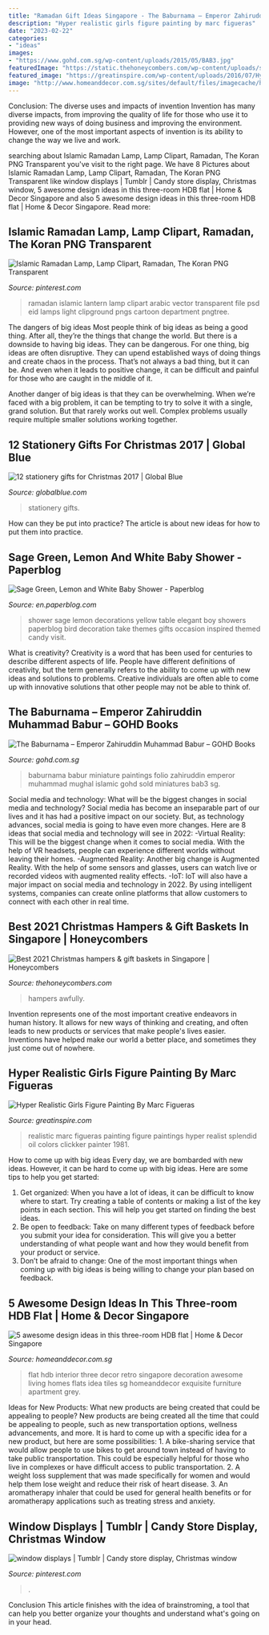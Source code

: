 ```yaml
---
title: "Ramadan Gift Ideas Singapore - The Baburnama – Emperor Zahiruddin Muhammad Babur – Gohd Books"
description: "Hyper realistic girls figure painting by marc figueras"
date: "2023-02-22"
categories:
- "ideas"
images:
- "https://www.gohd.com.sg/wp-content/uploads/2015/05/BAB3.jpg"
featuredImage: "https://static.thehoneycombers.com/wp-content/uploads/sites/2/2020/11/awfully-chocolate-hamper.png"
featured_image: "https://greatinspire.com/wp-content/uploads/2016/07/Hyper-Realistic-Girls-Figure-Painting-By-Marc-Figueras-15.jpg"
image: "http://www.homeanddecor.com.sg/sites/default/files/imagecache/hnd_revamp_1x1_large/blog/gallery_article/gallery_images/awesome-idea-three-room-5.jpg"
---
```



Conclusion: The diverse uses and impacts of invention
Invention has many diverse impacts, from improving the quality of life for those who use it to providing new ways of doing business and improving the environment. However, one of the most important aspects of invention is its ability to change the way we live and work.

	

		
searching about Islamic Ramadan Lamp, Lamp Clipart, Ramadan, The Koran PNG Transparent you've visit to the right page. We have 8 Pictures about Islamic Ramadan Lamp, Lamp Clipart, Ramadan, The Koran PNG Transparent like window displays | Tumblr | Candy store display, Christmas window, 5 awesome design ideas in this three-room HDB flat | Home &amp; Decor Singapore and also 5 awesome design ideas in this three-room HDB flat | Home &amp; Decor Singapore. Read more:
		
    
## Islamic Ramadan Lamp, Lamp Clipart, Ramadan, The Koran PNG Transparent

<img loading=lazy src="https://i.pinimg.com/736x/27/0b/6a/270b6af26410756d56f72deeaef653d8.jpg" onerror="this.onerror=null;this.src='https://tse1.mm.bing.net/th?id=OIP.Xeg9h41k-qqISVIa5E0cLwHaHa&amp;pid=15.1';" alt="Islamic Ramadan Lamp, Lamp Clipart, Ramadan, The Koran PNG Transparent">

_Source: pinterest.com_

>ramadan islamic lantern lamp clipart arabic vector transparent file psd eid lamps light clipground pngs cartoon department pngtree. 

	

The dangers of big ideas
Most people think of big ideas as being a good thing. After all, they’re the things that change the world. But there is a downside to having big ideas. They can be dangerous.
For one thing, big ideas are often disruptive. They can upend established ways of doing things and create chaos in the process. That’s not always a bad thing, but it can be. And even when it leads to positive change, it can be difficult and painful for those who are caught in the middle of it.

Another danger of big ideas is that they can be overwhelming. When we’re faced with a big problem, it can be tempting to try to solve it with a single, grand solution. But that rarely works out well. Complex problems usually require multiple smaller solutions working together.

    
## 12 Stationery Gifts For Christmas 2017 | Global Blue

<img loading=lazy src="http://www.globalblue.com/destinations/uk/london/article685190.ece/BINARY/stationery_gifts_2017.jpg" onerror="this.onerror=null;this.src='https://tse4.mm.bing.net/th?id=OIP.uZE236X1hcSXVs2rgAKXFgHaE6&amp;pid=15.1';" alt="12 stationery gifts for Christmas 2017 | Global Blue">

_Source: globalblue.com_

>stationery gifts. 

	

How can they be put into practice?
The article is about new ideas for how to put them into practice.

    
## Sage Green, Lemon And White Baby Shower - Paperblog

<img loading=lazy src="http://m5.paperblog.com/i/14/141983/sage-green-lemon-and-white-baby-shower-L-8SY2hb.jpeg" onerror="this.onerror=null;this.src='https://tse1.mm.bing.net/th?id=OIP.ENDNDC-Gxhyz3t8SiPNgUgAAAA&amp;pid=15.1';" alt="Sage Green, Lemon and White Baby Shower - Paperblog">

_Source: en.paperblog.com_

>shower sage lemon decorations yellow table elegant boy showers paperblog bird decoration take themes gifts occasion inspired themed candy visit. 

	

What is creativity?
Creativity is a word that has been used for centuries to describe different aspects of life. People have different definitions of creativity, but the term generally refers to the ability to come up with new ideas and solutions to problems. Creative individuals are often able to come up with innovative solutions that other people may not be able to think of.

    
## The Baburnama – Emperor Zahiruddin Muhammad Babur – GOHD Books

<img loading=lazy src="https://www.gohd.com.sg/wp-content/uploads/2015/05/BAB3.jpg" onerror="this.onerror=null;this.src='https://tse4.mm.bing.net/th?id=OIP.AUga3A4VepVXZdXfbHVYAAHaMG&amp;pid=15.1';" alt="The Baburnama – Emperor Zahiruddin Muhammad Babur – GOHD Books">

_Source: gohd.com.sg_

>baburnama babur miniature paintings folio zahiruddin emperor muhammad mughal islamic gohd sold miniatures bab3 sg. 

	

Social media and technology: What will be the biggest changes in social media and technology?
Social media has become an inseparable part of our lives and it has had a positive impact on our society. But, as technology advances, social media is going to have even more changes. Here are 8 ideas that social media and technology will see in 2022: 
-Virtual Reality: This will be the biggest change when it comes to social media. With the help of VR headsets, people can experience different worlds without leaving their homes. 
-Augmented Reality: Another big change is Augmented Reality. With the help of some sensors and glasses, users can watch live or recorded videos with augmented reality effects. 
-IoT: IoT will also have a major impact on social media and technology in 2022. By using intelligent systems, companies can create online platforms that allow customers to connect with each other in real time.

    
## Best 2021 Christmas Hampers &amp; Gift Baskets In Singapore | Honeycombers

<img loading=lazy src="https://static.thehoneycombers.com/wp-content/uploads/sites/2/2020/11/awfully-chocolate-hamper.png" onerror="this.onerror=null;this.src='https://tse3.mm.bing.net/th?id=OIP.R7Rb0ag7m_CFmrXS_tRI4QHaFS&amp;pid=15.1';" alt="Best 2021 Christmas hampers &amp; gift baskets in Singapore | Honeycombers">

_Source: thehoneycombers.com_

>hampers awfully. 

	

Invention represents one of the most important creative endeavors in human history. It allows for new ways of thinking and creating, and often leads to new products or services that make people's lives easier. Inventions have helped make our world a better place, and sometimes they just come out of nowhere.

    
## Hyper Realistic Girls Figure Painting By Marc Figueras

<img loading=lazy src="https://greatinspire.com/wp-content/uploads/2016/07/Hyper-Realistic-Girls-Figure-Painting-By-Marc-Figueras-15.jpg" onerror="this.onerror=null;this.src='https://tse1.mm.bing.net/th?id=OIP.H1wwGAbYfGXJmXXAsBjKEQHaLd&amp;pid=15.1';" alt="Hyper Realistic Girls Figure Painting By Marc Figueras">

_Source: greatinspire.com_

>realistic marc figueras painting figure paintings hyper realist splendid oil colors clickker painter 1981. 

	

How to come up with big ideas
Every day, we are bombarded with new ideas. However, it can be hard to come up with big ideas. Here are some tips to help you get started: 
1. Get organized: When you have a lot of ideas, it can be difficult to know where to start. Try creating a table of contents or making a list of the key points in each section. This will help you get started on finding the best ideas. 
2. Be open to feedback: Take on many different types of feedback before you submit your idea for consideration. This will give you a better understanding of what people want and how they would benefit from your product or service. 
3. Don’t be afraid to change: One of the most important things when coming up with big ideas is being willing to change your plan based on feedback.

    
## 5 Awesome Design Ideas In This Three-room HDB Flat | Home &amp; Decor Singapore

<img loading=lazy src="http://www.homeanddecor.com.sg/sites/default/files/imagecache/hnd_revamp_1x1_large/blog/gallery_article/gallery_images/awesome-idea-three-room-5.jpg" onerror="this.onerror=null;this.src='https://tse3.mm.bing.net/th?id=OIP.Oip92kby5ttY_WAmeI9JCwHaLH&amp;pid=15.1';" alt="5 awesome design ideas in this three-room HDB flat | Home &amp; Decor Singapore">

_Source: homeanddecor.com.sg_

>flat hdb interior three decor retro singapore decoration awesome living homes flats idea tiles sg homeanddecor exquisite furniture apartment grey. 

	

Ideas for New Products: What new products are being created that could be appealing to people?
New products are being created all the time that could be appealing to people, such as new transportation options, wellness advancements, and more. It is hard to come up with a specific idea for a new product, but here are some possibilities: 1. A bike-sharing service that would allow people to use bikes to get around town instead of having to take public transportation. This could be especially helpful for those who live in complexes or have difficult access to public transportation. 2. A weight loss supplement that was made specifically for women and would help them lose weight and reduce their risk of heart disease. 3. An aromatherapy inhaler that could be used for general health benefits or for aromatherapy applications such as treating stress and anxiety. 
    
## Window Displays | Tumblr | Candy Store Display, Christmas Window

<img loading=lazy src="https://i.pinimg.com/originals/4f/94/84/4f9484eb0e140c3e4fbe104df21b51fa.jpg" onerror="this.onerror=null;this.src='https://tse4.mm.bing.net/th?id=OIP.GYj-wHz2PbltTXzq32VrpAHaNK&amp;pid=15.1';" alt="window displays | Tumblr | Candy store display, Christmas window">

_Source: pinterest.com_

>. 

	

Conclusion
This article finishes with the idea of brainstroming, a tool that can help you better organize your thoughts and understand what's going on in your head.

